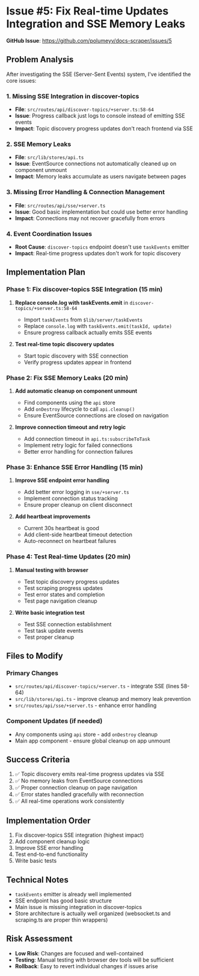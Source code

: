 # Issue #5: Fix Real-time Updates Integration and SSE Memory Leaks

**GitHub Issue**: https://github.com/polumeyv/docs-scraper/issues/5

## Problem Analysis

After investigating the SSE (Server-Sent Events) system, I've identified the core issues:

### 1. Missing SSE Integration in discover-topics
- **File**: `src/routes/api/discover-topics/+server.ts:58-64`
- **Issue**: Progress callback just logs to console instead of emitting SSE events
- **Impact**: Topic discovery progress updates don't reach frontend via SSE

### 2. SSE Memory Leaks
- **File**: `src/lib/stores/api.ts`
- **Issue**: EventSource connections not automatically cleaned up on component unmount
- **Impact**: Memory leaks accumulate as users navigate between pages

### 3. Missing Error Handling & Connection Management
- **File**: `src/routes/api/sse/+server.ts`
- **Issue**: Good basic implementation but could use better error handling
- **Impact**: Connections may not recover gracefully from errors

### 4. Event Coordination Issues
- **Root Cause**: `discover-topics` endpoint doesn't use `taskEvents` emitter
- **Impact**: Real-time progress updates don't work for topic discovery

## Implementation Plan

### Phase 1: Fix discover-topics SSE Integration (15 min)
1. **Replace console.log with taskEvents.emit** in `discover-topics/+server.ts:58-64`
   - Import `taskEvents` from `$lib/server/taskEvents`
   - Replace `console.log` with `taskEvents.emit(taskId, update)`
   - Ensure progress callback actually emits SSE events

2. **Test real-time topic discovery updates**
   - Start topic discovery with SSE connection
   - Verify progress updates appear in frontend

### Phase 2: Fix SSE Memory Leaks (20 min)
1. **Add automatic cleanup on component unmount**
   - Find components using the `api` store
   - Add `onDestroy` lifecycle to call `api.cleanup()`
   - Ensure EventSource connections are closed on navigation

2. **Improve connection timeout and retry logic**
   - Add connection timeout in `api.ts:subscribeToTask`
   - Implement retry logic for failed connections
   - Better error handling for connection failures

### Phase 3: Enhance SSE Error Handling (15 min)
1. **Improve SSE endpoint error handling**
   - Add better error logging in `sse/+server.ts`
   - Implement connection status tracking
   - Ensure proper cleanup on client disconnect

2. **Add heartbeat improvements**
   - Current 30s heartbeat is good
   - Add client-side heartbeat timeout detection
   - Auto-reconnect on heartbeat failures

### Phase 4: Test Real-time Updates (20 min)
1. **Manual testing with browser**
   - Test topic discovery progress updates
   - Test scraping progress updates
   - Test error states and completion
   - Test page navigation cleanup

2. **Write basic integration test**
   - Test SSE connection establishment
   - Test task update events
   - Test proper cleanup

## Files to Modify

### Primary Changes
- `src/routes/api/discover-topics/+server.ts` - integrate SSE (lines 58-64)
- `src/lib/stores/api.ts` - improve cleanup and memory leak prevention
- `src/routes/api/sse/+server.ts` - enhance error handling

### Component Updates (if needed)
- Any components using `api` store - add `onDestroy` cleanup
- Main app component - ensure global cleanup on app unmount

## Success Criteria

1. ✅ Topic discovery emits real-time progress updates via SSE
2. ✅ No memory leaks from EventSource connections
3. ✅ Proper connection cleanup on page navigation
4. ✅ Error states handled gracefully with reconnection
5. ✅ All real-time operations work consistently

## Implementation Order

1. Fix discover-topics SSE integration (highest impact)
2. Add component cleanup logic
3. Improve SSE error handling
4. Test end-to-end functionality
5. Write basic tests

## Technical Notes

- `taskEvents` emitter is already well implemented
- SSE endpoint has good basic structure
- Main issue is missing integration in discover-topics
- Store architecture is actually well organized (websocket.ts and scraping.ts are proper thin wrappers)

## Risk Assessment

- **Low Risk**: Changes are focused and well-contained
- **Testing**: Manual testing with browser dev tools will be sufficient
- **Rollback**: Easy to revert individual changes if issues arise
